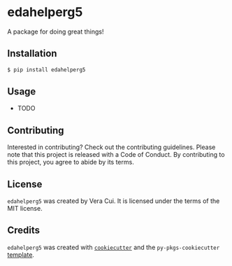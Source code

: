 # edahelperg5

A package for doing great things!

## Installation

```bash
$ pip install edahelperg5
```

## Usage

- TODO

## Contributing

Interested in contributing? Check out the contributing guidelines. Please note that this project is released with a Code of Conduct. By contributing to this project, you agree to abide by its terms.

## License

`edahelperg5` was created by Vera Cui. It is licensed under the terms of the MIT license.

## Credits

`edahelperg5` was created with [`cookiecutter`](https://cookiecutter.readthedocs.io/en/latest/) and the `py-pkgs-cookiecutter` [template](https://github.com/py-pkgs/py-pkgs-cookiecutter).

